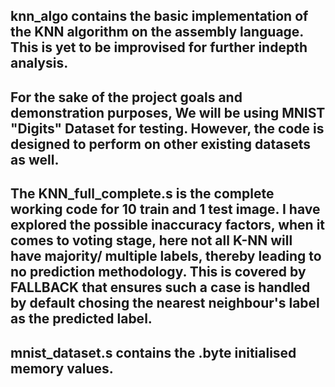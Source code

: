 ## knn_algo contains the basic implementation of the KNN algorithm on the assembly language. This is yet to be improvised for further indepth analysis.

## For the sake of the project goals and demonstration purposes, We will be using MNIST "Digits" Dataset for testing. However, the code is designed to perform on other existing datasets as well.


## The KNN_full_complete.s is the complete working code for 10 train and 1 test image. I have explored the possible inaccuracy factors, when it comes to voting stage, here not all K-NN will have majority/ multiple labels, thereby leading to no prediction methodology. This is covered by FALLBACK that ensures such a case is handled by default chosing the nearest neighbour's label as the predicted label.

## mnist_dataset.s contains the .byte initialised memory values.




